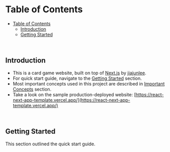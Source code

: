 # Table of Contents
- [Table of Contents](#table-of-contents)
  - [Introduction](#introduction)
  - [Getting Started](#getting-started)

<br>

## Introduction
- This is a card game website, built on top of [Next.js](https://nextjs.org/) by [jiajunlee](https://github.com/jiajunlee19). 
- For quick start guide, navigate to the [Getting Started](#getting-started) section.
- Most important concepts used in this project are described in [Important Concepts](#important-concepts) section.
- Take a look on the sample production-deployed website: [https://react-next-app-template.vercel.app/](https://react-next-app-template.vercel.app/)

<br>

## Getting Started
This section outlined the quick start guide.

<br>